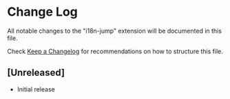 # Change Log

All notable changes to the "i18n-jump" extension will be documented in this file.

Check [Keep a Changelog](http://keepachangelog.com/) for recommendations on how to structure this file.

## [Unreleased]

- Initial release